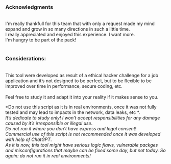 <h3>Acknowledgments</h3><br>
I'm really thankfull for this team that with only a request made my mind expand and grow in so many directions in such a little time.<br>
I really appreciated and enjoyed this experience. I want more.<br>
I'm hungry to be part of the pack!<br><br>

<h3>Considerations:</h3><br>
This tool were developed as result of a ethical hacker challenge for a job application and it’s not designed to be perfect, but to be flexible to be improved over time in performance, secure coding, etc.<br><br>
Feel free to study it and adapt it into your reality if it makes sense to you.<br>

*Do not use this script as it is in real environments, once it was not fully tested and may lead to impacts in the network, data leaks, etc *.<br>
*It’s dedicate to study only! I won’t accept responsibilities for any damage caused by it’s irresponsible or illegal use*.<br>
*Do not run it where you don’t have express and legal consent*!<br>
*Commercial use of this script is not recommended once it was developed with help of ChatGPT*.<br>
*As it is now, this tool might have serious logic flaws, vulnerable packges and misconfigurations that maybe can be fixed some day, but not today. So again: do not run it in real environments!*
